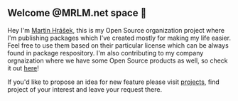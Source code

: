 ## Welcome @MRLM.net space  🚀

Hey I'm [Martin Hrášek](https://github.com/marley-ma),
this is my Open Source organization project where I'm publishing packages which I've created mostly for making my life easier. Feel free to use them based on their particular license which can be always found in package respository. I'm also contributing to my company orgnaization where we have some Open Source products as well, so check it out [here](https://github.com/wanted-solutions)!

If you'd like to propose an idea for new feature please visit [projects](https://github.com/orgs/mrlm-net/projects), find project of your interest and leave your request there.

